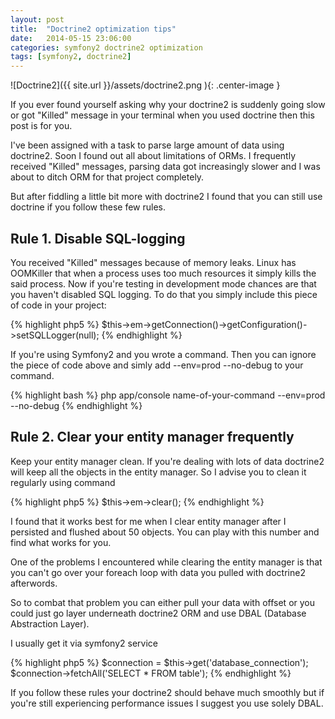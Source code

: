 ```yaml
---
layout: post
title:  "Doctrine2 optimization tips"
date:   2014-05-15 23:06:00
categories: symfony2 doctrine2 optimization
tags: [symfony2, doctrine2]
---
```


![Doctrine2]({{ site.url }}/assets/doctrine2.png ){: .center-image }

If you ever found yourself asking why your doctrine2 is suddenly going slow or got "Killed" message in your terminal
when you used doctrine then this post is for you.

I've been assigned with a task to parse large amount of data using doctrine2. Soon I found out all about limitations of
ORMs. I frequently received "Killed" messages, parsing data got increasingly slower and I was about to ditch ORM
for that project completely.

But after fiddling a little bit more with doctrine2 I found that you can still use doctrine if you follow these few rules.
<!--more-->

## Rule 1. Disable SQL-logging

 You received "Killed" messages because of memory leaks. Linux has OOMKiller that when a process uses too much
 resources it simply kills the said process.
 Now if you're testing in development mode chances are that you haven't disabled SQL logging. To do that you simply
 include this piece of code in your project:

{% highlight php5 %}
    $this->em->getConnection()->getConfiguration()->setSQLLogger(null);
{% endhighlight %}

If you're using Symfony2 and you wrote a command. Then you can ignore the piece of code above and simly add
--env=prod --no-debug to your command.


{% highlight bash %}
    php app/console name-of-your-command --env=prod --no-debug
{% endhighlight %}


## Rule 2. Clear your entity manager frequently

Keep your entity manager clean. If you're dealing with lots of data doctrine2 will keep all the objects
in the entity manager. So I advise you to clean it regularly using command

{% highlight php5 %}
    $this->em->clear();
{% endhighlight %}

I found that it works best for me when I clear entity manager after I persisted and flushed about 50 objects.
You can play with this number and find what works for you.

One of the problems I encountered while clearing the entity manager is that you can't go over your foreach loop
with data you pulled with doctrine2 afterwords.

So to combat that problem you can either pull your data with offset or you could just
go layer underneath doctrine2 ORM and use DBAL (Database Abstraction Layer).

I usually get it via symfony2 service

{% highlight php5 %}
    $connection = $this->get('database_connection');
    $connection->fetchAll('SELECT * FROM table');
{% endhighlight %}



If you follow these rules your doctrine2 should behave much smoothly but if you're still experiencing
performance issues I suggest you use solely DBAL.



